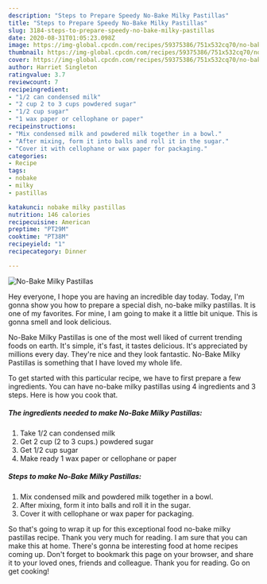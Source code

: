 ```yaml
---
description: "Steps to Prepare Speedy No-Bake Milky Pastillas"
title: "Steps to Prepare Speedy No-Bake Milky Pastillas"
slug: 3184-steps-to-prepare-speedy-no-bake-milky-pastillas
date: 2020-08-31T01:05:23.098Z
image: https://img-global.cpcdn.com/recipes/59375386/751x532cq70/no-bake-milky-pastillas-recipe-main-photo.jpg
thumbnail: https://img-global.cpcdn.com/recipes/59375386/751x532cq70/no-bake-milky-pastillas-recipe-main-photo.jpg
cover: https://img-global.cpcdn.com/recipes/59375386/751x532cq70/no-bake-milky-pastillas-recipe-main-photo.jpg
author: Harriet Singleton
ratingvalue: 3.7
reviewcount: 7
recipeingredient:
- "1/2 can condensed milk"
- "2 cup 2 to 3 cups powdered sugar"
- "1/2 cup sugar"
- "1 wax paper or cellophane or paper"
recipeinstructions:
- "Mix condensed milk and powdered milk together in a bowl."
- "After mixing, form it into balls and roll it in the sugar."
- "Cover it with cellophane or wax paper for packaging."
categories:
- Recipe
tags:
- nobake
- milky
- pastillas

katakunci: nobake milky pastillas 
nutrition: 146 calories
recipecuisine: American
preptime: "PT29M"
cooktime: "PT38M"
recipeyield: "1"
recipecategory: Dinner

---
```



![No-Bake Milky Pastillas](https://img-global.cpcdn.com/recipes/59375386/751x532cq70/no-bake-milky-pastillas-recipe-main-photo.jpg)

Hey everyone, I hope you are having an incredible day today. Today, I'm gonna show you how to prepare a special dish, no-bake milky pastillas. It is one of my favorites. For mine, I am going to make it a little bit unique. This is gonna smell and look delicious.



No-Bake Milky Pastillas is one of the most well liked of current trending foods on earth. It's simple, it's fast, it tastes delicious. It's appreciated by millions every day. They're nice and they look fantastic. No-Bake Milky Pastillas is something that I have loved my whole life.


To get started with this particular recipe, we have to first prepare a few ingredients. You can have no-bake milky pastillas using 4 ingredients and 3 steps. Here is how you cook that.

<!--inarticleads1-->

##### The ingredients needed to make No-Bake Milky Pastillas:

1. Take 1/2 can condensed milk
1. Get 2 cup (2 to 3 cups.) powdered sugar
1. Get 1/2 cup sugar
1. Make ready 1 wax paper or cellophane or paper




<!--inarticleads2-->

##### Steps to make No-Bake Milky Pastillas:

1. Mix condensed milk and powdered milk together in a bowl.
1. After mixing, form it into balls and roll it in the sugar.
1. Cover it with cellophane or wax paper for packaging.




So that's going to wrap it up for this exceptional food no-bake milky pastillas recipe. Thank you very much for reading. I am sure that you can make this at home. There's gonna be interesting food at home recipes coming up. Don't forget to bookmark this page on your browser, and share it to your loved ones, friends and colleague. Thank you for reading. Go on get cooking!
